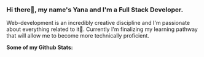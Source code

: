 ### Hi there👋, my name's Yana and I'm a Full Stack Developer.
Web-development is an incredibly creative discipline and I'm passionate about everything related to it🌱.
Currently I'm finalizing my learning pathway that will allow me to become more technically proficient.

**Some of my Github Stats:**
<!--
**Yana-Filippova/Yana-Filippova** is a ✨ _special_ ✨ repository because its `README.md` (this file) appears on your GitHub profile.

Here are some ideas to get you started:

- 🔭 I’m currently working on ...
- 🌱 I’m currently learning ...
- 👯 I’m looking to collaborate on ...
- 🤔 I’m looking for help with ...
- 💬 Ask me about ...
- 📫 How to reach me: ...
- 😄 Pronouns: ...
- ⚡ Fun fact: ...
-->
